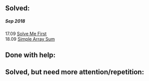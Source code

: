 Solved:
------
##### Sep 2018
17.09    [Solve Me First](https://www.hackerrank.com/challenges/solve-me-first/problem)  
18.09    [Simple Array Sum](https://www.hackerrank.com/challenges/simple-array-sum/problem)

Done with help:
------

Solved, but need more attention/repetition:
------
